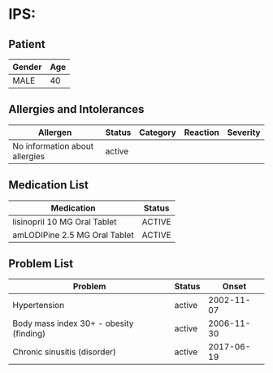 # IPS:

## Patient

|Gender|Age|
|---|---|
|MALE|40|

## Allergies and Intolerances

|Allergen|Status|Category|Reaction|Severity|
|---|---|---|---|---|
|No information about allergies|active||||

## Medication List

|Medication|Status|
|---|---|
|lisinopril 10 MG Oral Tablet|ACTIVE|
|amLODIPine 2.5 MG Oral Tablet|ACTIVE|

## Problem List

|Problem|Status|Onset|
|---|---|---|
|Hypertension|active|2002-11-07|
|Body mass index 30+ - obesity (finding)|active|2006-11-30|
|Chronic sinusitis (disorder)|active|2017-06-19|
